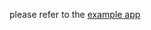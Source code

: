 please refer to the [example app](https://github.com/iapicca/yak_packages/blob/master/examples/yak_runner/lib/main.dart)